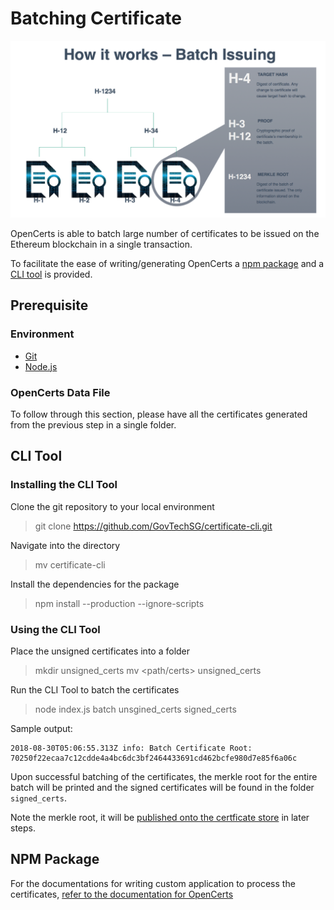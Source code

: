 # Batching Certificate

![Batching Certificates](./assets/batching-certificates/merkle-root.png)

OpenCerts is able to batch large number of certificates to be issued on the Ethereum blockchain in a single transaction. 

To facilitate the ease of writing/generating OpenCerts a [npm package](https://www.npmjs.com/package/@govtechsg/open-certificate) and a [CLI tool](https://github.com/GovTechSG/certificate-cli 
) is provided. 

## Prerequisite

### Environment

- [Git](https://www.linode.com/docs/development/version-control/how-to-install-git-on-linux-mac-and-windows/)
- [Node.js](https://nodejs.org/en/download/)

### OpenCerts Data File

To follow through this section, please have all the certificates generated from the previous step in a single folder. 


## CLI Tool

### Installing the CLI Tool

Clone the git repository to your local environment

> git clone https://github.com/GovTechSG/certificate-cli.git

Navigate into the directory

> mv certificate-cli

Install the dependencies for the package

> npm install --production --ignore-scripts

### Using the CLI Tool

Place the unsigned certificates into a folder

> mkdir unsigned_certs
> mv <path/certs> unsigned_certs

Run the CLI Tool to batch the certificates

> node index.js batch unsgined_certs signed_certs

Sample output:

```
2018-08-30T05:06:55.313Z info: Batch Certificate Root: 70250f22ecaa7c12cdde4a4bc6dc3bf2464433691cd462bcfe980d7e85f6a06c
```

Upon successful batching of the certificates, the merkle root for the entire batch will be printed and the signed certificates will be found in the folder `signed_certs`. 

Note the merkle root, it will be [published onto the certficate store](./issuing_certificates.md) in later steps. 

## NPM Package

For the documentations for writing custom application to process the certificates, [refer to the documentation for OpenCerts](https://github.com/GovTechSG/open-certificate)
